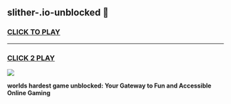 
## slither-.io-unblocked 👋
<h3>
<a href="https://premium.freeplayer.one?title=slither-.io-unblocked&ref=14F">CLICK TO PLAY</a></h3>
<hr>

<h3>
<a href="https://premium.freeplayer.one?title=slither-.io-unblocked&ref=14F">CLICK 2 PLAY</a>
  
</h3>

<a href="https://premium.freeplayer.one?title=slither-.io-unblocked&ref=12F/"><img src="https://clearcache.store/games.png"></a>


**worlds hardest game unblocked: Your Gateway to Fun and Accessible Online Gaming**
